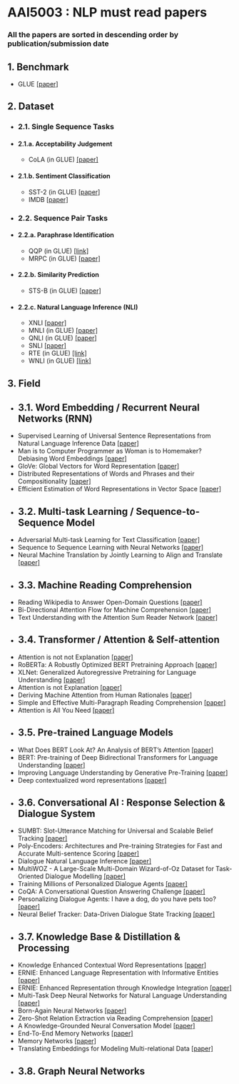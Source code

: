 # AAI5003 : NLP must read papers
### All the papers are sorted in descending order by publication/submission date

## 1. Benchmark
- GLUE [[paper]](https://arxiv.org/pdf/1804.07461.pdf)

## 2. Dataset
* ### 2.1. Single Sequence Tasks
 * #### 2.1.a. Acceptability Judgement
   - CoLA (in GLUE) [[paper]](https://arxiv.org/pdf/1805.12471.pdf)
 * #### 2.1.b. Sentiment Classification
   - SST-2 (in GLUE) [[paper]](https://nlp.stanford.edu/~socherr/EMNLP2013_RNTN.pdf)
   - IMDB [[paper]](https://ai.stanford.edu/~ang/papers/acl11-WordVectorsSentimentAnalysis.pdf)

* ### 2.2. Sequence Pair Tasks
 * #### 2.2.a. Paraphrase Identification
   - QQP (in GLUE) [[link]](https://www.quora.com/q/quoradata/First-Quora-Dataset-Release-Question-Pairs)
   - MRPC (in GLUE) [[paper]](https://www.microsoft.com/en-us/research/wp-content/uploads/2016/02/I05-50025B15D.pdf)
 * #### 2.2.b. Similarity Prediction
   - STS-B (in GLUE) [[paper]](https://arxiv.org/pdf/1708.00055.pdf)
 * #### 2.2.c. Natural Language Inference (NLI)
   - XNLI [[paper]](https://arxiv.org/pdf/1809.05053.pdf)
   - MNLI (in GLUE) [[paper]](https://arxiv.org/pdf/1704.05426.pdf)
   - QNLI (in GLUE) [[paper]](https://arxiv.org/pdf/1606.05250.pdf)
   - SNLI [[paper]](https://arxiv.org/pdf/1508.05326.pdf)
   - RTE (in GLUE) [[link]](https://aclweb.org/aclwiki/Recognizing_Textual_Entailment)
   - WNLI (in GLUE) [[link]](https://cs.nyu.edu/faculty/davise/papers/WinogradSchemas/WS.html)

## 3. Field
* ## 3.1. Word Embedding / Recurrent Neural Networks (RNN)
 - Supervised Learning of Universal Sentence Representations from
Natural Language Inference Data [[paper]](https://arxiv.org/pdf/1705.02364.pdf)
 - Man is to Computer Programmer as Woman is to Homemaker?
Debiasing Word Embeddings [[paper]](https://arxiv.org/pdf/1607.06520.pdf)
 - GloVe: Global Vectors for Word Representation [[paper]](https://nlp.stanford.edu/pubs/glove.pdf)
 - Distributed Representations of Words and Phrases
and their Compositionality [[paper]](https://arxiv.org/pdf/1310.4546.pdf)
 - Efficient Estimation of Word Representations in
Vector Space [[paper]](https://arxiv.org/pdf/1301.3781.pdf)

* ## 3.2. Multi-task Learning / Sequence-to-Sequence Model
 - Adversarial Multi-task Learning for Text Classification [[paper]](https://arxiv.org/pdf/1704.05742.pdf)
 - Sequence to Sequence Learning
with Neural Networks [[paper]](https://arxiv.org/pdf/1409.3215.pdf)
 - Neural Machine Translation
by Jointly Learning to Align and Translate [[paper]](https://arxiv.org/pdf/1409.0473.pdf)

* ## 3.3. Machine Reading Comprehension
 - Reading Wikipedia to Answer Open-Domain Questions [[paper]](https://arxiv.org/pdf/1704.00051.pdf)
 - Bi-Directional Attention Flow for Machine Comprehension [[paper]](https://arxiv.org/pdf/1611.01603.pdf)
 - Text Understanding with the Attention Sum Reader Network [[paper]](https://arxiv.org/pdf/1603.01547v1.pdf)

* ## 3.4. Transformer / Attention & Self-attention
 - Attention is not not Explanation [[paper]](https://arxiv.org/pdf/1908.04626.pdf)
 - RoBERTa: A Robustly Optimized BERT Pretraining Approach [[paper]](https://arxiv.org/pdf/1907.11692.pdf)
 - XLNet: Generalized Autoregressive Pretraining
for Language Understanding [[paper]](https://arxiv.org/pdf/1906.08237.pdf)
 - Attention is not Explanation [[paper]](https://arxiv.org/pdf/1902.10186.pdf)
 - Deriving Machine Attention from Human Rationales [[paper]](https://arxiv.org/pdf/1808.09367.pdf)
 - Simple and Effective Multi-Paragraph Reading Comprehension [[paper]](https://arxiv.org/pdf/1710.10723.pdf)
 - Attention is All You Need [[paper]](https://arxiv.org/pdf/1706.03762.pdf)

* ## 3.5. Pre-trained Language Models
 - What Does BERT Look At?
An Analysis of BERT’s Attention [[paper]](https://arxiv.org/pdf/1906.04341.pdf)
 - BERT: Pre-training of Deep Bidirectional Transformers for
Language Understanding [[paper]](https://arxiv.org/pdf/1810.04805.pdf)
 - Improving Language Understanding
by Generative Pre-Training [[paper]](https://cdn.openai.com/research-covers/language-unsupervised/language_understanding_paper.pdf)
 - Deep contextualized word representations [[paper]](https://arxiv.org/pdf/1802.05365.pdf)

* ## 3.6. Conversational AI : Response Selection & Dialogue System
 - SUMBT: Slot-Utterance Matching
for Universal and Scalable Belief Tracking [[paper]](https://arxiv.org/pdf/1907.07421.pdf)
 - Poly-Encoders: Architectures and Pre-training
Strategies for Fast and Accurate Multi-sentence Scoring [[paper]](https://arxiv.org/pdf/1905.01969.pdf)
 - Dialogue Natural Language Inference [[paper]](https://arxiv.org/pdf/1811.00671.pdf)
 - MultiWOZ - A Large-Scale Multi-Domain Wizard-of-Oz Dataset for
Task-Oriented Dialogue Modelling [[paper]](https://arxiv.org/pdf/1810.00278.pdf)
 - Training Millions of Personalized Dialogue Agents [[paper]](https://arxiv.org/pdf/1809.01984.pdf)
 - CoQA: A Conversational Question Answering Challenge [[paper]](https://arxiv.org/pdf/1808.07042.pdf)
 - Personalizing Dialogue Agents: I have a dog, do you have pets too? [[paper]](https://arxiv.org/pdf/1801.07243.pdf)
 - Neural Belief Tracker: Data-Driven Dialogue State Tracking [[paper]](https://arxiv.org/pdf/1606.03777.pdf)

* ## 3.7. Knowledge Base & Distillation & Processing
 - Knowledge Enhanced Contextual Word Representations [[paper]](https://arxiv.org/pdf/1909.04164.pdf)
 - ERNIE: Enhanced Language Representation with Informative Entities [[paper]](https://arxiv.org/pdf/1905.07129.pdf)
 - ERNIE: Enhanced Representation through Knowledge Integration [[paper]](https://arxiv.org/pdf/1904.09223.pdf)
 - Multi-Task Deep Neural Networks for Natural Language Understanding [[paper]](https://arxiv.org/pdf/1901.11504.pdf)
 - Born-Again Neural Networks [[paper]](https://arxiv.org/pdf/1805.04770.pdf)
 - Zero-Shot Relation Extraction via Reading Comprehension [[paper]](https://arxiv.org/pdf/1706.04115.pdf)
 - A Knowledge-Grounded Neural Conversation Model [[paper]](https://arxiv.org/pdf/1702.01932.pdf)
 - End-To-End Memory Networks [[paper]](https://arxiv.org/pdf/1503.08895.pdf)
 - Memory Networks [[paper]](https://arxiv.org/pdf/1410.3916.pdf)
 - Translating Embeddings for Modeling
Multi-relational Data [[paper]](https://papers.nips.cc/paper/5071-translating-embeddings-for-modeling-multi-relational-data.pdf)

* ## 3.8. Graph Neural Networks
